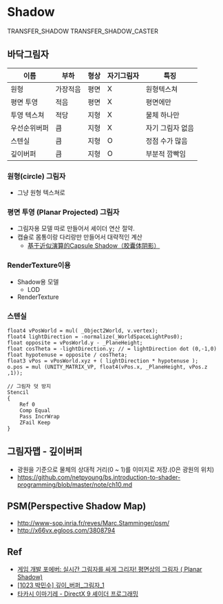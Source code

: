 # Shadow

TRANSFER_SHADOW
TRANSFER_SHADOW_CASTER

## 바닥그림자

| 이름         | 부하     | 형상 | 자기그림자 | 특징             |
|--------------|----------|------|------------|------------------|
| 원형         | 가장적음 | 평면 | X          | 원형텍스쳐       |
| 평면 투영    | 적음     | 평면 | X          | 평면에만         |
| 투영 텍스쳐  | 적당     | 지형 | X          | 물체 하나만      |
| 우선순위버퍼 | 큼       | 지형 | X          | 자기 그림자 없음 |
| 스텐실       | 큼       | 지형 | O          | 정점 수가 많음   |
| 깊이버퍼     | 큼       | 지형 | O          | 부분적 깜빡임    |

### 원형(circle) 그림자

- 그냥 원형 텍스쳐로

### 평면 투영 (Planar Projected) 그림자

- 그림자용 모델 따로 만들어서 셰이더 연산 절약.
- 캡슐로 몸통이랑 다리랑만 만들어서 대략적인 계산
  - [基于近似演算的Capsule Shadow（胶囊体阴影）](http://walkingfat.com/%e5%9f%ba%e4%ba%8e%e8%bf%91%e4%bc%bc%e6%bc%94%e7%ae%97%e7%9a%84capsule-shadow%ef%bc%88%e8%83%b6%e5%9b%8a%e4%bd%93%e9%98%b4%e5%bd%b1%ef%bc%89/)

### RenderTexture이용

- Shadow용 모델
  - LOD
- RenderTexture

### 스텐실

``` hlsl
float4 vPosWorld = mul( _Object2World, v.vertex);
float4 lightDirection = -normalize(_WorldSpaceLightPos0); 
float opposite = vPosWorld.y - _PlaneHeight;
float cosTheta = -lightDirection.y;	// = lightDirection dot (0,-1,0)
float hypotenuse = opposite / cosTheta;
float3 vPos = vPosWorld.xyz + ( lightDirection * hypotenuse );
o.pos = mul (UNITY_MATRIX_VP, float4(vPos.x, _PlaneHeight, vPos.z ,1));  

// 그림자 덧 방지
Stencil
{
    Ref 0
    Comp Equal
    Pass IncrWrap
    ZFail Keep
}
```

## 그림자맵 - 깊이버퍼

- 광원을 기준으로 물체의 상대적 거리(0 ~ 1)를 이미지로 저장.(0은 광원의 위치)
- <https://github.com/netpyoung/bs.introduction-to-shader-programming/blob/master/note/ch10.md>

## PSM(Perspective Shadow Map)

- <http://www-sop.inria.fr/reves/Marc.Stamminger/psm/>
- <http://x66vx.egloos.com/3808794>

## Ref

- [게임 개발 포에버: 실시간 그림자를 싸게 그리자! 평면상의 그림자 ( Planar Shadow)](https://gamedevforever.com/326)
- [[1023 박민수] 깊이_버퍼_그림자_1](https://www.slideshare.net/MoonLightMS/1023-1)
- [타카시 이마기레 - DirectX 9 셰이더 프로그래밍](https://www.hanbit.co.kr/store/books/look.php?p_code=B9447539340)
